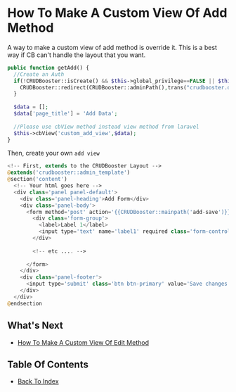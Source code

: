 # How To Make A Custom View Of Add Method

A way to make a custom view of add method is override it. This is a best way if CB can't handle the layout that you want.

```php
public function getAdd() {
  //Create an Auth
  if(!CRUDBooster::isCreate() && $this->global_privilege==FALSE || $this->button_add==FALSE) {    
    CRUDBooster::redirect(CRUDBooster::adminPath(),trans("crudbooster.denied_access"));
  }
  
  $data = [];
  $data['page_title'] = 'Add Data';
  
  //Please use cbView method instead view method from laravel
  $this->cbView('custom_add_view',$data);
}
```

Then, create your own `add view`

```php
<!-- First, extends to the CRUDBooster Layout -->
@extends('crudbooster::admin_template')
@section('content')
  <!-- Your html goes here -->
  <div class='panel panel-default'>
    <div class='panel-heading'>Add Form</div>
    <div class='panel-body'>
      <form method='post' action='{{CRUDBooster::mainpath('add-save')}}'>
        <div class='form-group'>
          <label>Label 1</label>
          <input type='text' name='label1' required class='form-control'/>
        </div>
         
        <!-- etc .... -->
        
      </form>
    </div>
    <div class='panel-footer'>
      <input type='submit' class='btn btn-primary' value='Save changes'/>
    </div>
  </div>
@endsection
```
## What's Next
- [How To Make A Custom View Of Edit Method](./how-to-custom-edit-view.md)

## Table Of Contents
- [Back To Index](./index.md)

